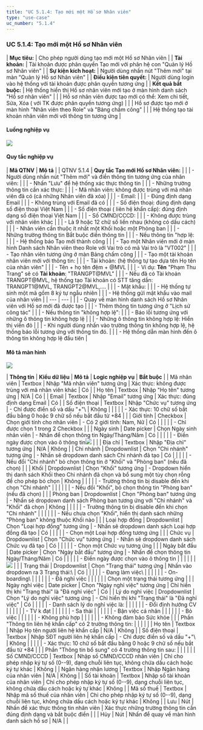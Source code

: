 ```yaml
---
title: "UC 5.1.4: Tạo mới một Hồ sơ Nhân viên"
type: "use-case"
uc_number: "5.1.4"
---
```


### UC 5.1.4: Tạo mới một Hồ sơ Nhân viên

| **Mục tiêu:** | Cho phép người dùng tạo mới một Hồ sơ Nhân viên |
| **Tài khoản:** | Tài khoản được phân quyền Tạo mới với phân hệ con "Quản lý Hồ sơ Nhân viên" |
| **Sự kiện kích hoạt:** | Người dùng nhấn nút "Thêm mới" tại màn "Quản lý Hồ sơ Nhân viên" |
| **Điều kiện tiên quyết:** | Người dùng login vào hệ thống với tài khoản được phân quyền tương ứng |
| **Kết quả bắt buộc:** | Hệ thống hiển thị Hồ sơ nhân viên mới tạo ở màn hình danh sách "Hồ sơ nhân viên" |
|  | Hồ sơ nhân viên được tạo mới có thể: Xem chi tiết, Sửa, Xóa ( với TK được phân quyền tương ứng) |
|  | Hồ sơ được tạo mới ở màn hình "Nhân viên theo Role" và "Bảng chấm công" |
|  | Hệ thống tạo tài khoản nhân viên mới với thông tin tương ứng |

####  Luồng nghiệp vụ

![](media/image66.png)

#### Quy tắc nghiệp vụ

| **Mã QTNV** | **Mô tả** |
| QTNV 5.1.4 | **Quy tắc Tạo mới Hồ sơ Nhân viên:** |
|  | - Người dùng nhấn nút "Thêm mới" và điền thông tin tương ứng của nhân viên: |
|  | - Nhấn "Lưu" để hệ thống xác thực thông tin |
|  | - Những trường thông tin cần xác thực: |
|  | - Mã nhân viên: không được trùng với mã nhân viên đã có (cả những Nhân viên đã xóa) |
|  | - Email: |
|  | - Đúng định dạng Email |
|  | - Không trùng với Email đã có |
|  | - Số điện thoại: đúng định dạng số điện thoại Việt Nam |
|  | - Số điện thoại ( liên hệ khẩn cấp): đúng định dạng số điện thoại Việt Nam |
|  | - Số CMND/CCCD: |
|  | - Không được trùng với nhân viên khác |
|  | - Là 9 hoặc 12 chữ số liền nhau (không có dấu cách) |
|  | - Nhân viên cần thuộc ít nhất một Khối hoặc một Phòng ban |
|  | - Những trường thông tin Bắt buộc điền thông tin |
|  | - Nếu thông tin "hợp lệ: |
|  | - Hệ thống báo Tạo mới thành công |
|  | - Tạo một Nhân viên mới ở màn hình Danh sách Nhân viên theo Role với Vai trò có mã Vai trò là "VT002" |
|  | - Tạo nhân viên tương ứng ở màn Bảng chấm công |
|  | - Tạo một tài khoản nhân viên mới với thông tin: |
|  | - Tài khoản: (hệ thống tự tạo dựa tên Họ tên của nhân viên" |
|  | - Tên + họ tên đệm + \@MVL |
|  | - Ví dụ: **Tên** "Phạm Thu Trang" sẽ có **Tài khoản**: "TRANGPT@MVL" |
|  | - Nếu đã có Tài khoản TRANGPT@MVL, hệ thống tạo Tài khoản có STT tăng dần: TRANGPT1@MVL, TRANGPT2@MVL,\.... |
|  | - Mật khẩu: |
|  | - Hệ thống tự sinh một mã gồm 8 ký tự ngẫu nhiên |
|  | - Hệ thống gửi mật khẩu vào mail của nhân viên |
| --- | --- |
|  | - Quay về màn hình danh sách Hồ sơ Nhân viên với Hồ sơ mới đã được tạo |
|  | - Thêm thông tin tương ứng ở "Lịch sử công tác" |
|  | - Nếu thông tin "không hợp lệ": |
|  | - Báo lỗi tương ứng với những ô thông tin không hợp lệ |
|  | - Những ô thông tin không hợp lệ: Hiển thị viền đỏ |
|  | - Khi người dùng nhấn vào trường thông tin không hợp lệ, hệ thống báo lỗi tương ứng với thông tin đó. |
|  | - Hệ thống dẫn màn hình đến ô thông tin không hợp lệ đầu tiên |

#### Mô tả màn hình

![](media/image79.png)

| **Thông tin** | **Kiểu dữ liệu** | **Mô tả** | **Logic nghiệp vụ** | **Bắt buộc** |
| Mã nhân viên | Textbox | Nhập "Mã nhân viên" tương ứng | Xác thực: không được trùng với mã nhân viên khác | Có |
| Họ tên | Textbox | Nhập "Họ tên" tương ứng | N/A | Có |
| Email | Textbox | Nhập "Email" tương ứng | Xác thực: đúng định dạng Email | Có |
| Số điện thoại | Textbox | Nhập "Chức vụ" tương ứng | \- Chỉ được điền số và dấu "+"\ | Không |
|  |  |  | - Xác thực: 10 chữ số bắt đầu bằng 0 hoặc 9 chữ số nếu bắt đầu từ +84 |  |
| Giới tính | Checkbox | Chọn giới tính cho nhân viên | \- Có 2 giới tính: Nam, Nữ | Có |
|  |  |  | \- Chỉ được chọn 1 trong 2 Checkbox |  |
| Ngày sinh | Date picker | Chọn Ngày sinh nhân viên | \- Nhấn để chọn thông tin Ngày/Tháng/Năm | Có |
|  |  |  | \- Điền ngày được chọn vào ô thông tin![](media/image69.png) |  |
| Địa chỉ | Textbox | Nhập "Địa chỉ" tương ứng | N/A | Không |
| Chi nhánh | Dropdownlist | Chọn "Chi nhánh" tương ứng | \- Nhấn sẽ dropdown danh sách Chi nhánh đã tạo | Có |
|  |  |  | \- Nếu đổi "Chi nhánh" bỏ chọn thông tin ở "Khối" và "Phòng ban" (nếu đã chọn) |  |
| Khối | Dropdownlist | Chọn "Khối" tương ứng | \- Dropdown hiển thị danh sách Khối theo Chi nhánh đã chọn và bổ sung một tùy chọn rỗng để cho phép bỏ chọn | Không |
|  |  |  | \- Trường thông tin bị disable đến khi chọn "Chi nhánh" |  |
|  |  |  | \- Nếu đổi "Khối", bỏ chọn thông tin "Phòng ban" (nếu đã chọn) |  |
| Phòng ban | Dropdownlist | Chọn "Phòng ban" tương ứng | \- Nhấn sẽ dropdown danh sách Phòng ban tương ứng với "Chi nhánh" và "Khối" đã chọn | Không |
|  |  |  | \- Trường thông tin bị disable đến khi chọn "Chi nhánh" |  |
|  |  |  | \- Nếu chưa chọn "Khối", hiển thị danh sách những "Phòng ban" không thuộc Khối nào |  |
| Loại hợp đồng | Dropdownlist | Chọn "Loại hợp đồng" tương ứng | \- Nhấn sẽ dropdown danh sách Loại hợp đồng đã tạo | Có |
|  |  |  | \- Chọn một Loại hợp đồng tương ứng |  |
| Chức vụ | Dropdownlist | Chọn "Chức vụ" tương ứng | \- Nhấn sẽ dropdown danh sách Chức vụ đã tạo | Có |
|  |  |  | \- Chọn một Chức vụ tương ứng |  |
| Ngày bắt đầu | Date picker | Chọn "Ngày bắt đầu" tương ứng | \- Nhấn để chọn thông tin Ngày/Tháng/Năm | Có |
|  |  |  | \- Điền ngày được chọn vào ô thông tin |  |
|  |  |  | ![](media/image51.png) |  |
| Trạng thái | Dropdownlist | Chọn "Trạng thái" tương ứng | Nhấn vào dropdown ra 3 Trạng thái:\ | Có |
|  |  |  | - Đang làm việc\ |  |
|  |  |  | - On-boarding\ |  |
|  |  |  | - Đã nghỉ việc |  |
|  |  |  | Chọn một trạng thái tương ứng |  |
| Ngày nghỉ việc | Date picker | Chọn "Ngày nghỉ việc" tương ứng | Chỉ hiển thị khi "Trạng thái" là "Đã nghỉ việc" | Có |
| Lý do nghỉ việc | Dropdownlist | Chọn "Lý do nghỉ việc" tương ứng | \- Chỉ hiển thị khi "Trạng thái" là "Đã nghỉ việc" | Có |
|  |  |  | \- Danh sách lý do nghỉ việc là: |  |
|  |  |  | - Đổi định hướng CV |  |
|  |  |  | - TV k đạt |  |
|  |  |  | - Sa thải |  |
|  |  |  | - Bận việc cá nhân |  |
|  |  |  | - Bỏ việc |  |
|  |  |  | - Không phù hợp |  |
|  |  |  | - Không đảm bảo Sức khỏe |  |
| Phần "Thông tin liên hệ khẩn cấp" có 2 trường thông tin: |  |  |  |  |
| Họ tên | Textbox | Nhập Họ tên người liên hệ khẩn cấp | N/A | Không |
| Số điện thoại | Textbox | Nhập SĐT người liên hệ khẩn cấp | \- Chỉ được điền số và dấu "+"\ | Không |
|  |  |  | - Xác thực: 10 chữ số bắt đầu bằng 0 hoặc 9 chữ số nếu bắt đầu từ +84 |  |
| Phần "Thông tin bổ sung" có 4 trường thông tin sau: |  |  |  |  |
| Số CMND/CCCD | Textbox | Nhập số CMND/CCCD nhân viên | Chỉ cho phép nhập ký tự số (0--9), dạng chuỗi liên tục, không chứa dấu cách hoặc ký tự khác | Không |
| Ngân hàng nhận lương | Textbox | Nhập Ngân hàng của nhân viên | N/A | Không |
| Số tài khoản | Textbox | Nhập số tài khoản của nhân viên | Chỉ cho phép nhập ký tự số (0--9), dạng chuỗi liên tục, không chứa dấu cách hoặc ký tự khác | Không |
| Mã số thuế | Textbox | Nhập mã số thuế của nhân viên | Chỉ cho phép nhập ký tự số (0--9), dạng chuỗi liên tục, không chứa dấu cách hoặc ký tự khác | Không |
| Lưu | Nút | Nhấn để xác thực thông tin nhân viên | Xác thực những trường thông tin cần đúng định dạng và bắt buộc điền |  |
| Hủy | Nút | Nhấn để quay về màn hình danh sách hồ sơ | N/A |  |
